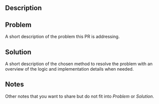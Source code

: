 ## Description
<!--
Use one of the following title prefix to categorize the pull request:
feat:   mark this pull request as a feature
fix:    mark this pull request as a bug fix
chore:  mark this pull request as a maintenance item

To auto merge this pull request when it was approved
by another member of the organization: set the label `auto-merge`
-->
## Problem
A short description of the problem this PR is addressing.

## Solution
A short description of the chosen method to resolve the problem
with an overview of the logic and implementation details when needed.

## Notes
Other notes that you want to share but do not fit into _Problem_ or _Solution_.

